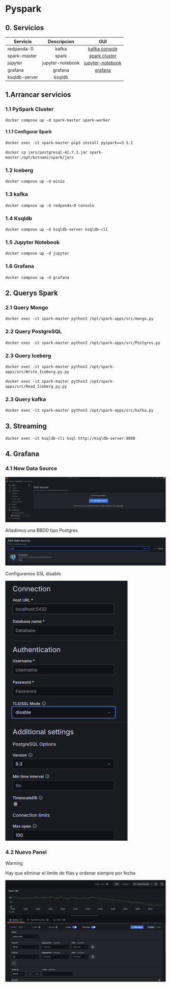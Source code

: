 # Pyspark

## 0. Servicios

| Servicio | Descripcion | GUI |
| ------------- |:-------------:| :-----:|
| redpanda-0 | kafka | [kafka console](http://localhost:8989) |
| spark-master | spark | [spark cluster](http://localhost:8989) |
| jupyter | jupyter-notebook | [jupyter-notebook](http://localhost:8989) |
| grafana | grafana | [grafana](http://localhost:3000) |
| ksqldb-server | ksqldb |  |

## 1.Arrancar servicios

### 1.1 PySpark Cluster

```
docker compose up -d spark-master spark-worker
```

#### 1.1.1 Configurar Spark

```
docker exec -it spark-master pip3 install pyspark==3.5.1 
```

```
docker cp jars/postgresql-42.7.3.jar spark-master:/opt/bitnami/spark/jars
```

### 1.2 Iceberg

```
docker compose up -d minio
```

### 1.3 kafka

```
docker compose up -d redpanda-0 console
```

### 1.4 Ksqldb

```
docker compose up -d ksqldb-server ksqldb-cli
```

### 1.5 Jupyter Notebook

```
docker compose up -d jupyter
```

### 1.6 Grafana

```
docker compose up -d grafana
```

## 2. Querys Spark

### 2.1 Query Mongo

```
docker exec -it spark-master python3 /opt/spark-apps/src/mongo.py
```

### 2.2 Query PostgreSQL

```
docker exec -it spark-master python3 /opt/spark-apps/src/Postgres.py
```

### 2.3 Query Iceberg

```
docker exec -it spark-master python3 /opt/spark-apps/src/Write_Iceberg.py.py
```

```
docker exec -it spark-master python3 /opt/spark-apps/src/Read_Iceberg.py.py
```

### 2.3 Query kafka

```
docker exec -it spark-master python3 /opt/spark-apps/src/kafka.py
```

## 3. Streaming

```
docker exec -it ksqldb-cli ksql http://ksqldb-server:8088
```

## 4. Grafana

### 4.1 New Data Source

![Architecture](Imagenes/Grafana1.png)

Añadimos una BBDD tipo Postgres

![Architecture](Imagenes/Grafana2.png)

Configuramos SSL disable

![Architecture](Imagenes/Grafana3.png)

### 4.2 Nuevo Panel

> [!WARNING]
> Hay que eliminar el limite de filas y ordenar siempre por fecha

![Architecture](Imagenes/Grafana4.png)
